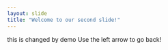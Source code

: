 ```yaml
---
layout: slide
title: "Welcome to our second slide!"
---
```

this is changed by demo
Use the left arrow to go back!
